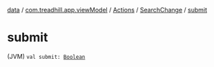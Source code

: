 [data](../../../index.md) / [com.treadhill.app.viewModel](../../index.md) / [Actions](../index.md) / [SearchChange](index.md) / [submit](./submit.md)

# submit

(JVM) `val submit: `[`Boolean`](https://kotlinlang.org/api/latest/jvm/stdlib/kotlin/-boolean/index.html)